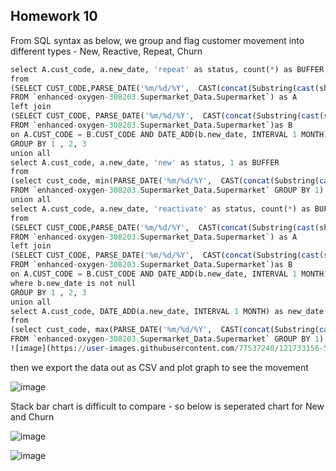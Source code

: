 ## Homework 10

From SQL syntax as below, we group and flag customer movement into different types - New, Reactive, Repeat, Churn

```SQL
select A.cust_code, a.new_date, 'repeat' as status, count(*) as BUFFER
from 
(SELECT CUST_CODE,PARSE_DATE('%m/%d/%Y',  CAST(concat(Substring(cast(shop_date as String),5,2),'/','01','/',left(cast(SHOP_DATE as String),4)) as String)) as new_date
FROM `enhanced-oxygen-308203.Supermarket_Data.Supermarket`) as A
left join 
(SELECT CUST_CODE, PARSE_DATE('%m/%d/%Y',  CAST(concat(Substring(cast(shop_date as String),5,2),'/','01','/',left(cast(SHOP_DATE as String),4)) as String)) as new_date
FROM `enhanced-oxygen-308203.Supermarket_Data.Supermarket`)as B 
on A.CUST_CODE = B.CUST_CODE AND DATE_ADD(b.new_date, INTERVAL 1 MONTH) = a.new_date
GROUP BY 1 , 2, 3
union all 
select A.cust_code, a.new_date, 'new' as status, 1 as BUFFER
from 
(select cust_code, min(PARSE_DATE('%m/%d/%Y',  CAST(concat(Substring(cast(shop_date as String),5,2),'/','01','/',left(cast(SHOP_DATE as String),4)) as String))) as new_date
FROM `enhanced-oxygen-308203.Supermarket_Data.Supermarket` GROUP BY 1) as A
union all 
select A.cust_code, a.new_date, 'reactivate' as status, count(*) as BUFFER
from 
(SELECT CUST_CODE,PARSE_DATE('%m/%d/%Y',  CAST(concat(Substring(cast(shop_date as String),5,2),'/','01','/',left(cast(SHOP_DATE as String),4)) as String)) as new_date
FROM `enhanced-oxygen-308203.Supermarket_Data.Supermarket`) as A
left join 
(SELECT CUST_CODE, PARSE_DATE('%m/%d/%Y',  CAST(concat(Substring(cast(shop_date as String),5,2),'/','01','/',left(cast(SHOP_DATE as String),4)) as String)) as new_date
FROM `enhanced-oxygen-308203.Supermarket_Data.Supermarket`)as B 
on A.CUST_CODE = B.CUST_CODE AND DATE_ADD(b.new_date, INTERVAL 1 MONTH) != a.new_date AND DATE_ADD(b.new_date, INTERVAL 1 MONTH) < a.new_date 
where b.new_date is not null
GROUP BY 1 , 2, 3
union all 
select A.cust_code, DATE_ADD(a.new_date, INTERVAL 1 MONTH) as new_date, 'churn' as status, 1 as BUFFER
from 
(select cust_code, max(PARSE_DATE('%m/%d/%Y',  CAST(concat(Substring(cast(shop_date as String),5,2),'/','01','/',left(cast(SHOP_DATE as String),4)) as String))) as new_date
FROM `enhanced-oxygen-308203.Supermarket_Data.Supermarket` GROUP BY 1) as A
![image](https://user-images.githubusercontent.com/77537240/121733156-54ac4c00-cb1d-11eb-9823-b43344abb35d.png)

```


then we export the data out as CSV and plot graph to see the movement 

![image](https://user-images.githubusercontent.com/77537240/121732808-dfd91200-cb1c-11eb-9822-cc6bc56206d9.png)

Stack bar chart is difficult to compare - so below is seperated chart for New and Churn

![image](https://user-images.githubusercontent.com/77537240/121732768-d18af600-cb1c-11eb-924a-f6b4ee3a25f3.png)

![image](https://user-images.githubusercontent.com/77537240/121732790-d8196d80-cb1c-11eb-9229-a2201f84b585.png)

